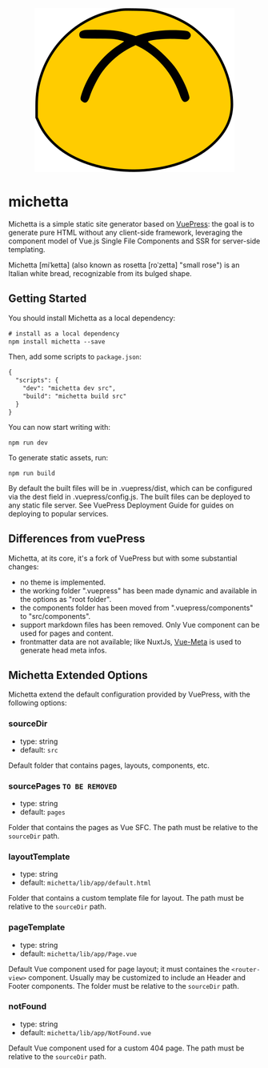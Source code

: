 <p align="center">
  <img src="https://github.com/aozora/michetta/blob/master/logo.svg" alt="logo">
</p>

# michetta
Michetta is a simple static site generator based on [VuePress](https://vuepress.vuejs.org/): 
the goal is to generate pure HTML without any client-side framework, leveraging the component model of Vue.js Single File Components
 and SSR for server-side templating.

Michetta [miˈketta] (also known as rosetta [roˈzetta] "small rose") is an Italian white bread, recognizable from its bulged shape.

## Getting Started

You should install Michetta as a local dependency:
```
# install as a local dependency
npm install michetta --save
```

Then, add some scripts to `package.json`:

```
{
  "scripts": {
    "dev": "michetta dev src",
    "build": "michetta build src"
  }
}
```

You can now start writing with:
```
npm run dev
```

To generate static assets, run:
```
npm run build
```

By default the built files will be in .vuepress/dist, which can be configured via the dest field in .vuepress/config.js. 
The built files can be deployed to any static file server. See VuePress Deployment Guide for guides on deploying to popular services.



## Differences from vuePress

Michetta, at its core, it's a fork of VuePress but with some substantial changes:
* no theme is implemented.
* the working folder ".vuepress" has been made dynamic and available in the options as "root folder".
* the components folder has been moved from ".vuepress/components" to "src/components".
* support markdown files has been removed. Only Vue component can be used for pages and content.
* frontmatter data are not available; like NuxtJs, [Vue-Meta](https://github.com/declandewet/vue-meta) is used to generate head meta infos.

## Michetta Extended Options

Michetta extend the default configuration provided by VuePress, with the following options:

### sourceDir

* type: string
* default: `src`

Default folder that contains pages, layouts, components, etc. 

### sourcePages `TO BE REMOVED`

* type: string
* default: `pages`

Folder that contains the pages as Vue SFC. The path must be relative to the `sourceDir` path.

### layoutTemplate

* type: string
* default: `michetta/lib/app/default.html`

Folder that contains a custom template file for layout. The path must be relative to the `sourceDir` path.

### pageTemplate

* type: string
* default: `michetta/lib/app/Page.vue`

Default Vue component used for page layout; it must containes the `<router-view>` component.
Usually may be customized to include an Header and Footer components. 
The folder must be relative to the `sourceDir` path.

### notFound

* type: string
* default: `michetta/lib/app/NotFound.vue`

Default Vue component used for a custom 404 page. The path must be relative to the `sourceDir` path.
